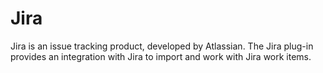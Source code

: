 
# Jira

Jira is an issue tracking product, developed by Atlassian. The Jira plug-in provides an integration with Jira to import and work with Jira work items.
